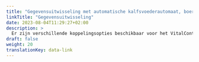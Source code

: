 ```yaml
---
title: "Gegevensuitwisseling met automatische kalfsvoederautomaat, boerderij-PC en softwareproducten van derden"
linkTitle: "Gegevensuitwisseling"
date: 2023-08-04T11:29:27+02:00
description: >
  Er zijn verschillende koppelingsopties beschikbaar voor het VitalControl-apparaat voor efficiënte gegevensuitwisseling met andere hardware- en softwareoplossingen.
draft: false
weight: 20
translationKey: data-link
---
```

